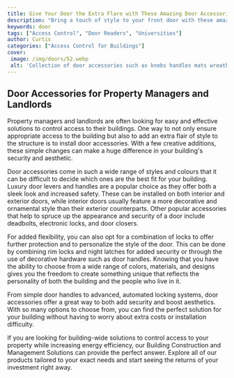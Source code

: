 ```yaml
---
title: Give Your Door the Extra Flare with These Amazing Door Accessories
description: "Bring a touch of style to your front door with these amazing door accessories From decorative door knockers to vintage handles theyll give your door the extra flare it needs"
keywords: door
tags: ["Access Control", "Door Readers", "Universities"]
author: Curtis
categories: ["Access Control for Buildings"]
cover: 
 image: /img/doors/52.webp
 alt: 'Collection of door accessories such as knobs handles mats wreaths numbers and lettering'
---
```

## Door Accessories for Property Managers and Landlords

Property managers and landlords are often looking for easy and effective solutions to control access to their buildings. One way to not only ensure appropriate access to the building but also to add an extra flair of style to the structure is to install door accessories. With a few creative additions, these simple changes can make a huge difference in your building's security and aesthetic.

Door accessories come in such a wide range of styles and colours that it can be difficult to decide which ones are the best fit for your building. Luxury door levers and handles are a popular choice as they offer both a sleek look and increased safety. These can be installed on both interior and exterior doors, while interior doors usually feature a more decorative and ornamental style than their exterior counterparts. Other popular accessories that help to spruce up the appearance and security of a door include deadbolts, electronic locks, and door closers. 

For added flexibility, you can also opt for a combination of locks to offer further protection and to personalize the style of the door. This can be done by combining rim locks and night latches for added security or through the use of decorative hardware such as door handles. Knowing that you have the ability to choose from a wide range of colors, materials, and designs gives you the freedom to create something unique that reflects the personality of both the building and the people who live in it. 

From simple door handles to advanced, automated locking systems, door accessories offer a great way to both add security and boost aesthetics. With so many options to choose from, you can find the perfect solution for your building without having to worry about extra costs or installation difficulty.

If you are looking for building-wide solutions to control access to your property while increasing energy efficiency, our Building Construction and Management Solutions can provide the perfect answer. Explore all of our products tailored to your exact needs and start seeing the returns of your investment right away.

